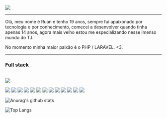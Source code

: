 <img align="center" src="https://i.pinimg.com/originals/bd/56/5d/bd565dcc0a556add0b0a0ed6b26d686e.gif"></img>
<hr>
<p>Olá, meu nome é Ruan e tenho 19 anos, sempre fui apaixonado por tecnologia e por conhecimento, comecei a desenvolver quando tinha apenas 14 anos, agora mais velho estou me especializando nesse imenso mundo do T.I.</p>
<p>No momento minha maior paixão é o PHP / LARAVEL. <3.</p>
<hr>
<h3>Full stack</h3><br>
<a href="https://www.linkedin.com/in/ruan-rosa-a3210b204/"><img src="https://img.shields.io/badge/LinkedIn-0077B5?style=for-the-badge&logo=linkedin&logoColor=white"></a>
<p>
<img src="https://img.shields.io/badge/PHP-c0adff?style=for-the-badge&logo=php&logoColor=black">
<img src="https://img.shields.io/badge/laravel-c0adff?style=for-the-badge&logo=laravel&logoColor=black">
<img src="https://img.shields.io/badge/lumen-c0adff?style=for-the-badge&logo=lumen&logoColor=black">
<img src="https://img.shields.io/badge/Golang-c0adff?style=for-the-badge&logo=go&logoColor=black">
<img src="https://img.shields.io/badge/++-c0adff?style=for-the-badge&logo=c&logoColor=black">
<img src="https://img.shields.io/badge/NodeJS-c0adff?style=for-the-badge&logo=javascript&logoColor=black">
<img src="https://img.shields.io/badge/ReactJS-c0adff?style=for-the-badge&logo=react&logoColor=black">
<img src="https://img.shields.io/badge/Javascript-c0adff?style=for-the-badge&logo=javascript&logoColor=black">
<img src="https://img.shields.io/badge/css-c0adff?style=for-the-badge&logo=&logoColor=black">
<img src="https://img.shields.io/badge/Html-c0adff?style=for-the-badge&logo=html&logoColor=black">
<img src="https://img.shields.io/badge/docker-c0adff?style=for-the-badge&logo=docker&logoColor=black">
<img src="https://img.shields.io/badge/git-c0adff?style=for-the-badge&logo=git&logoColor=black">
<img src="https://img.shields.io/badge/aws-c0adff?style=for-the-badge&logo=aws&logoColor=black">
</p>

![Anurag's github stats](https://github-readme-stats.vercel.app/api?username=RuanRosa&show_icons=true&theme=dracula)<br/>

![Top Langs](https://github-readme-stats.vercel.app/api/top-langs/?username=RuanRosa&layout=compact&theme=dracula)

